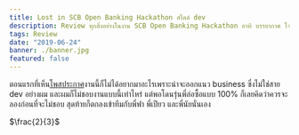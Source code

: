 ```yaml
---
title: Lost in SCB Open Banking Hackathon สไตล์ dev
description: Review ทุกสิ่งอย่างในงาน SCB Open Banking Hackathon อาทิ บรรยากาศ โจทย์ การทำงาน การตัดสิน
tags: Review
date: "2019-06-24"
banner: ./banner.jpg
featured: false
---
```


ตอนแรกที่เห็น[โพสประกาศ](https://www.facebook.com/scb.thailand/posts/10157188625293545/)งานนี้ก็ไม่ได้อยากมาอะไรเพราะน่าจะออกแนว business ซึ่งไม่ใช่สาย dev อย่างผม และผมก็ไม่ชอบงานแบบนี้เท่าไหร่ แต่พอโดนรุ่นพี่ล่อซื้อแบบ 100% ก็เลยคิดว่าควรจะลองก่อนที่จะไม่ชอบ สุดท้ายก็ตกลงเข้าทีมกับพี่ฟา พี่เปียว และพี่นัยนั่นเอง

$\frac{2}{3}$
